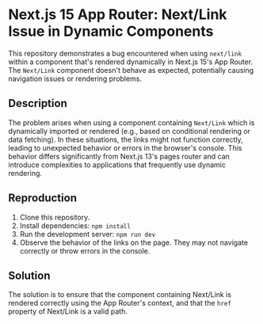 # Next.js 15 App Router: Next/Link Issue in Dynamic Components

This repository demonstrates a bug encountered when using `next/link` within a component that's rendered dynamically in Next.js 15's App Router.  The `Next/Link` component doesn't behave as expected, potentially causing navigation issues or rendering problems.

## Description

The problem arises when using a component containing `Next/Link` which is dynamically imported or rendered (e.g., based on conditional rendering or data fetching).  In these situations, the links might not function correctly, leading to unexpected behavior or errors in the browser's console. This behavior differs significantly from Next.js 13's pages router and can introduce complexities to applications that frequently use dynamic rendering.

## Reproduction

1. Clone this repository.
2. Install dependencies: `npm install`
3. Run the development server: `npm run dev`
4. Observe the behavior of the links on the page.  They may not navigate correctly or throw errors in the console.

## Solution
The solution is to ensure that the component containing Next/Link is rendered correctly using the App Router's context, and that the `href` property of Next/Link is a valid path. 
